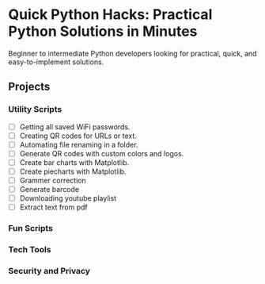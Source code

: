# Quick Python Hacks: Practical Python Solutions in Minutes

Beginner to intermediate Python developers looking for practical, quick, and easy-to-implement solutions.

## Projects

### Utility Scripts

- [ ] Getting all saved WiFi passwords.
- [ ] Creating QR codes for URLs or text.
- [ ] Automating file renaming in a folder.
- [ ] Generate QR codes with custom colors and logos.
- [ ] Create bar charts with Matplotlib.
- [ ] Create piecharts with Matplotlib.
- [ ] Grammer correction
- [ ] Generate barcode
- [ ] Downloading youtube playlist
- [ ] Extract text from pdf

### Fun Scripts

### Tech Tools

### Security and Privacy
